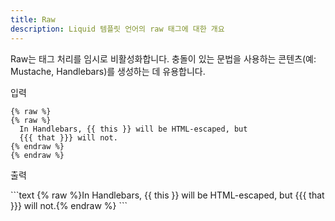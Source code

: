 ```yaml
---
title: Raw
description: Liquid 템플릿 언어의 raw 태그에 대한 개요
---
```


Raw는 태그 처리를 임시로 비활성화합니다. 충돌이 있는 문법을 사용하는 콘텐츠(예: Mustache, Handlebars)를 생성하는 데 유용합니다.

<p class="code-label">입력</p>
<pre class="highlight">
<code>{% raw %}
&#123;&#37; raw &#37;&#125;
  In Handlebars, {{ this }} will be HTML-escaped, but
  {{{ that }}} will not.
&#123;&#37; endraw &#37;&#125;
{% endraw %}</code>
</pre>

<p class="code-label">출력</p>
```text
{% raw %}In Handlebars, {{ this }} will be HTML-escaped, but {{{ that }}} will not.{% endraw %}
```
